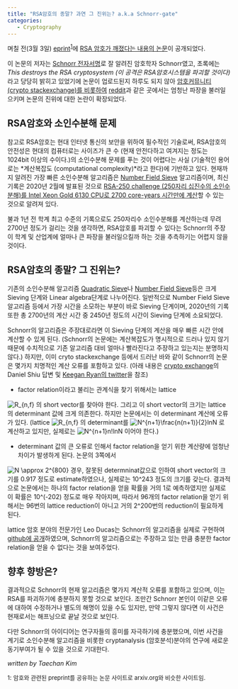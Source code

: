 ```yaml
---
title: "RSA암호의 종말? 과연 그 진위는? a.k.a Schnorr-gate"
categories: 
   - Cryptography
---
```


며칠 전(3월 3일) [eprint][1]<sup>[1](#footnote_1)</sup>에 [RSA 암호가 깨졌다는 내용의 논문][schnorr_paper]이 공개되었다.

이 논문의 저자는 [Schnorr 전자서명][3]로 잘 알려진 암호학자 Schnorr였고,
초록에는 _This destroys the RSA cryptosystem (이 공격은 RSA암호시스템을 파괴할 것이다)_ 라고 당당히 밝히고 있었기에
논문이 업로드된지 하루도 되지 않아 [암호커뮤니티 (crypto stackexchange)를 비롯하여][4] [reddit][5]과 같은 곳에서는 엄청난 파장을 불러일으키며 논문의 진위에 대한 논란이 확장되었다.


## RSA암호와 소인수분해 문제
참고로 RSA암호는 현대 인터넷 통신의  보안을 위하여  필수적인 기술로써,
RSA암호의 안전성은 현대의 컴퓨터로는 사이즈가 큰 수 (현재 안전다하고 여겨지는 정도는 1024bit 이상의 수이다.)의 소인수분해 문제를 푸는 것이 어렵다는 사실 (기술적인 용어로는 *계산복잡도 (computational complexity)*라고 한다)에 기반하고 있다. 
현재까지 알려진 가장 빠른 소인수분해 알고리즘은 [Number Field Sieve][6] 알고리즘이며,
최신 기록은 2020년 2월에 발표된 것으로 [RSA-250 challenge (250자리 십진수의 소인수분해)를 Intel Xeon Gold 6130 CPU로 2700 core-years 시간만에 계산][7]할 수 있는 것으로 알려져 있다.

불과 1년 전 학계 최고 수준의 기록으로도 250자리수 소인수분해를 계산하는데 무려 2700년 정도가 걸리는 것을 생각하면,
RSA암호를 파괴할 수 있다는 Schnorr의 주장이 학계 및 산업계에 얼마나 큰 파장을 불러일으킬까 하는 것을 추측하기는 어렵지 않을 것이다.

## RSA암호의 종말? 그 진위는?
기존의 소인수분해 알고리즘 [Quadratic Sieve][8]나 [Number Field Sieve][6]등은 크게 Sieving 단계와 Linear algebra단계로 나누어진다.
일반적으로 Number Field Sieve 알고리즘 등에서 가장 시간을 소모하는 부분이 바로 Sieving 단계이며,
2020년의 기록 또한 총 2700년의 계산 시간 중 2450년 정도의 시간이 Sieving 단계에 소요되었다.

Schnorr의 알고리즘은 주장대로라면 이 Sieving 단계의 계산을 매우 빠른 시간 안에 계산할 수 있게 된다.
(Schnorr의 논문에는 계산복잡도가 명시적으로 드러나 있지 않기 때문에 수치적으로 기존 알고리즘 대비 얼마나 빨라진다고 주장하고 있는지는 분명하지 않다.)
하지만, 이미 cryto stackexchange 등에서 드러난 바와 같이 Schnorr의 논문은 몇가지 치명적인 계산 오류를 포함하고 있다.
(아래 내용은 [crypto exchange][4]의 Daniel Shiu 답변 및 [Keegan Ryan의 twitter][9]을 참조)

* factor relation이라고 불리는 관계식을 찾기 위해서는 lattice
<img src="https://latex.codecogs.com/gif.latex?R_{n,f}" title="R_{n,f}" />
의 short vector를 찾아야 한다.
그리고 이 short vector의 크기는 lattice의 determinant 값에 크게 의존한다.
하지만 논문에서는 이 determinant 계산에 오류가 있다.
(lattice
<img src="https://latex.codecogs.com/gif.latex?R_{n,f}" title="R_{n,f}" />
의 determinant를
<img src="https://latex.codecogs.com/gif.latex?N^{n&plus;1}\frac{n(n&plus;1)}{2}lnN" title="N^{n+1}\frac{n(n+1)}{2}lnN" />
로 계산하고 있지만, 실제로는
<img src="https://latex.codecogs.com/gif.latex?N^{n&plus;1}n!lnN" title="N^{n+1}n!lnN" />
이어야 한다.)

* determinant 값의 큰 오류로 인해서 factor relation을 얻기 위한 계산량에 엄청난 차이가 발생하게 된다.
논문의 3쪽에서
<img src="https://latex.codecogs.com/gif.latex?N&space;\approx&space;2^{800}" title="N \approx 2^{800}" />
경우,
잘못된 determninat값으로 인하여 short vector의 크기를 0.917 정도로 estimate하였으나,
실제로는 10^243 정도의 크기를 갖는다.
결과적으로 논문에서는 하나의 factor relation을 얻을 확률을 거의 1로 예측하였지만
실제로 이 확률은 10^(-202) 정도로 매우 작아지며,
따라서 96개의 factor relation을 얻기 위해서는 96번의 lattice reduction이 아니고 거의 2^200번의 reduction이 필요하게 된다.


lattice 암호 분야의 전문가인 Leo Ducas는 Schnorr의 알고리즘을 실제로 구현하여 [github에 공개][10]하였으며,
Schnorr의 알고리즘으로는 주장하고 있는 만큼 충분한 factor relation을 얻을 수 없다는 것을 보여주었다.

## 향후 향방은?
결과적으로 Schnorr의 현재 알고리즘은 몇가지 계산적 오류를 포함하고 있으며,
이는 RSA를 파괴하기에 충분하지 못할 것으로 보인다.
조만간 Schnorr 본인이 이같은 오류에 대하여 수정하거나 별도의 해명이 있을 수도 있지만,
만약 그렇지 않다면 이 사건은 현재로서는 해프닝으로 끝날 것으로 보인다.

다만 Schnorr의 아이디어는 연구자들의 흥미를 자극하기에 충분했으며,
이번 사건을 계기로 소인수분해 알고리즘을 비롯한 cryptanalysis (암호분석)분야의 연구에 새로운 동기부여가 될 수 있을 것으로 기대한다.

_written by Taechan Kim_


<a name="footnote_1"><font size="2">1</font></a>: <font size = "2">암호와 관련된 preprint를 공유하는 논문 사이트로 arxiv.org와 비슷한 사이트임.</font>



[1]: https://eprint.iacr.org/
[2]: https://arxiv.org/
[schnorr_paper]: https://eprint.iacr.org/2021/232.pdf
[3]: https://en.wikipedia.org/wiki/Schnorr_signature
[4]: https://crypto.stackexchange.com/questions/88582/does-schnorrs-2021-factoring-method-show-that-the-rsa-cryptosystem-is-not-secur
[5]: https://www.reddit.com/r/math/comments/lwf0t5/fast_factoring_integers_by_svp_algorithms/
[6]: https://en.wikipedia.org/wiki/General_number_field_sieve
[7]: https://listserv.nodak.edu/cgi-bin/wa.exe?A2=NMBRTHRY;dc42ccd1.2002
[8]: https://en.wikipedia.org/wiki/Quadratic_sieve#cite_note-1
[9]: https://twitter.com/inf_0_/status/1367376959055962112
[10]: https://github.com/lducas/SchnorrGate
